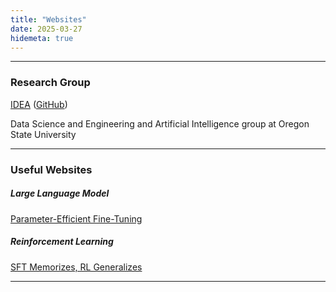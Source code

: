 ```yaml
---
title: "Websites"
date: 2025-03-27
hidemeta: true
---
```


--- 
### Research Group

[IDEA](https://research.engr.oregonstate.edu/idea/home) ([GitHub](https://github.com/OSU-IDEA-Lab))

Data Science and Engineering and Artificial Intelligence group at Oregon State University

---

### Useful Websites

##### Large Language Model

[Parameter-Efficient Fine-Tuning](https://grey-larch-40c.notion.site/Parameter-Efficient-Fine-Tuning-1985851ce82e805296a5c9e45ccd930b)

##### Reinforcement Learning

[SFT Memorizes, RL Generalizes](https://tianzhechu.com/SFTvsRL)

---